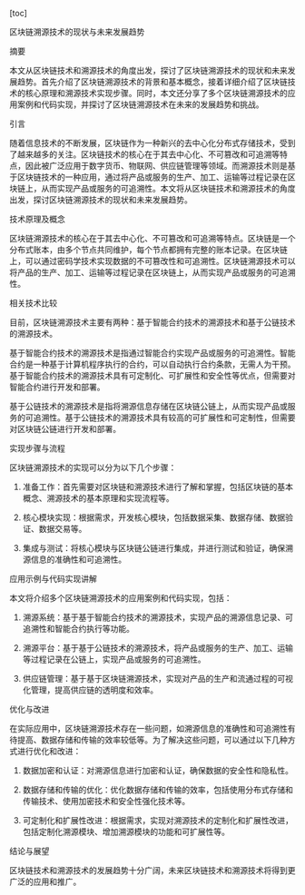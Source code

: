 
[toc]                    
                
                
区块链溯源技术的现状与未来发展趋势

摘要

本文从区块链技术和溯源技术的角度出发，探讨了区块链溯源技术的现状和未来发展趋势。首先介绍了区块链溯源技术的背景和基本概念，接着详细介绍了区块链技术的核心原理和溯源技术实现步骤。同时，本文还分享了多个区块链溯源技术的应用案例和代码实现，并探讨了区块链溯源技术在未来的发展趋势和挑战。

引言

随着信息技术的不断发展，区块链作为一种新兴的去中心化分布式存储技术，受到了越来越多的关注。区块链技术的核心在于其去中心化、不可篡改和可追溯等特点，因此被广泛应用于数字货币、物联网、供应链管理等领域。而溯源技术则是基于区块链技术的一种应用，通过将产品或服务的生产、加工、运输等过程记录在区块链上，从而实现产品或服务的可追溯性。本文将从区块链技术和溯源技术的角度出发，探讨区块链溯源技术的现状和未来发展趋势。

技术原理及概念

区块链溯源技术的核心在于其去中心化、不可篡改和可追溯等特点。区块链是一个分布式账本，由多个节点共同维护，每个节点都拥有完整的账本记录。在区块链上，可以通过密码学技术实现数据的不可篡改性和可追溯性。区块链溯源技术可以将产品的生产、加工、运输等过程记录在区块链上，从而实现产品或服务的可追溯性。

相关技术比较

目前，区块链溯源技术主要有两种：基于智能合约技术的溯源技术和基于公链技术的溯源技术。

基于智能合约技术的溯源技术是指通过智能合约实现产品或服务的可追溯性。智能合约是一种基于计算机程序执行的合约，可以自动执行合约条款，无需人为干预。基于智能合约技术的溯源技术具有可定制化、可扩展性和安全性等优点，但需要对智能合约进行开发和部署。

基于公链技术的溯源技术是指将溯源信息存储在区块链公链上，从而实现产品或服务的可追溯性。基于公链技术的溯源技术具有较高的可扩展性和可定制性，但需要对区块链公链进行开发和部署。

实现步骤与流程

区块链溯源技术的实现可以分为以下几个步骤：

1. 准备工作：首先需要对区块链和溯源技术进行了解和掌握，包括区块链的基本概念、溯源技术的基本原理和实现流程等。

2. 核心模块实现：根据需求，开发核心模块，包括数据采集、数据存储、数据验证、数据交易等。

3. 集成与测试：将核心模块与区块链公链进行集成，并进行测试和验证，确保溯源信息的准确性和可追溯性。

应用示例与代码实现讲解

本文将介绍多个区块链溯源技术的应用案例和代码实现，包括：

1. 溯源系统：基于基于智能合约技术的溯源技术，实现产品的溯源信息记录、可追溯性和智能合约执行等功能。

2. 溯源平台：基于基于公链技术的溯源技术，将产品或服务的生产、加工、运输等过程记录在公链上，实现产品或服务的可追溯性。

3. 供应链管理：基于基于区块链溯源技术，实现对产品的生产和流通过程的可视化管理，提高供应链的透明度和效率。

优化与改进

在实际应用中，区块链溯源技术存在一些问题，如溯源信息的准确性和可追溯性有待提高、数据存储和传输的效率较低等。为了解决这些问题，可以通过以下几种方式进行优化和改进：

1. 数据加密和认证：对溯源信息进行加密和认证，确保数据的安全性和隐私性。

2. 数据存储和传输的优化：优化数据存储和传输的效率，包括使用分布式存储和传输技术、使用加密技术和安全性强化技术等。

3. 可定制化和扩展性改进：根据需求，实现对溯源技术的定制化和扩展性改进，包括定制化溯源模块、增加溯源模块的功能和可扩展性等。

结论与展望

区块链技术和溯源技术的发展趋势十分广阔，未来区块链技术和溯源技术将得到更广泛的应用和推广。

